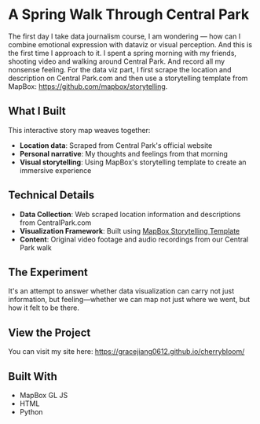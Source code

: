 # A Spring Walk Through Central Park

The first day I take data journalism course, I am wondering — how can I combine emotional expression with dataviz or visual perception. And this is the first time I approach to it. I spent a spring morning with my friends, shooting video and walking around Central Park. And record all my nonsense feeling. For the data viz part, I first scrape the location and description on Central Park.com and then use a storytelling template from MapBox: https://github.com/mapbox/storytelling.

## What I Built

This interactive story map weaves together:
- **Location data**: Scraped from Central Park's official website
- **Personal narrative**: My thoughts and feelings from that morning
- **Visual storytelling**: Using MapBox's storytelling template to create an immersive experience

## Technical Details

- **Data Collection**: Web scraped location information and descriptions from CentralPark.com
- **Visualization Framework**: Built using [MapBox Storytelling Template](https://github.com/mapbox/storytelling)
- **Content**: Original video footage and audio recordings from our Central Park walk

## The Experiment

It's an attempt to answer whether data visualization can carry not just information, but feeling—whether we can map not just where we went, but how it felt to be there.

## View the Project

You can visit my site here: https://gracejiang0612.github.io/cherrybloom/

## Built With

- MapBox GL JS
- HTML
- Python

